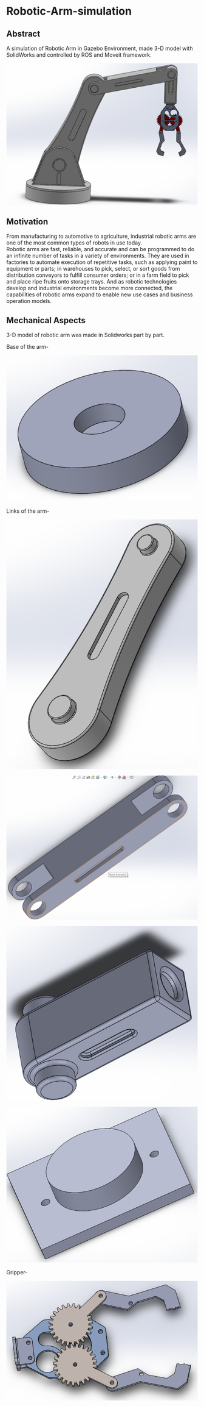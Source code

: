 # Robotic-Arm-simulation

## Abstract

A simulation of Robotic Arm in Gazebo Environment, made 3-D model with SolidWorks and controlled by ROS and Moveit framework.

![Final](https://github.com/Aviral2002/Robotic-Arm-simulation/blob/main/Images%20And%20VIdeos/finalarm.png)

## Motivation

From manufacturing to automotive to agriculture, industrial robotic arms are one of the most common types of robots in use today.<br>
Robotic arms are fast, reliable, and accurate and can be programmed to do an infinite number of tasks in a variety of environments. They are used in factories to automate execution of repetitive tasks, such as applying paint to equipment or parts; in warehouses to pick, select, or sort goods from distribution conveyors to fulfill consumer orders; or in a farm field to pick and place ripe fruits onto storage trays. And as robotic technologies develop and industrial environments become more connected, the capabilities of robotic arms expand to enable new use cases and business operation models.

## Mechanical Aspects 

3-D model of robotic arm was made in Solidworks part by part.

Base of the arm-

![base](https://github.com/Aviral2002/Robotic-Arm-simulation/blob/main/Images%20And%20VIdeos/base.png)

Links of the arm-

![link1](https://github.com/Aviral2002/Robotic-Arm-simulation/blob/main/Images%20And%20VIdeos/link1.png)

![link2](https://github.com/Aviral2002/Robotic-Arm-simulation/blob/main/Images%20And%20VIdeos/link2.png)

![link3](https://github.com/Aviral2002/Robotic-Arm-simulation/blob/main/Images%20And%20VIdeos/link3.png)

![link4](https://github.com/Aviral2002/Robotic-Arm-simulation/blob/main/Images%20And%20VIdeos/link4.png)

Gripper-

![gripper](https://github.com/Aviral2002/Robotic-Arm-simulation/blob/main/Images%20And%20VIdeos/gripper.png)